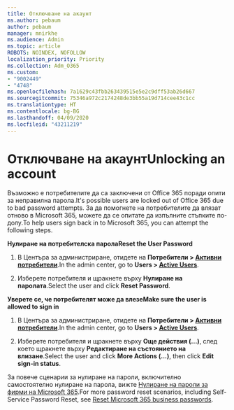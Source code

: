 ```yaml
---
title: Отключване на акаунт
ms.author: pebaum
author: pebaum
manager: mnirkhe
ms.audience: Admin
ms.topic: article
ROBOTS: NOINDEX, NOFOLLOW
localization_priority: Priority
ms.collection: Adm_O365
ms.custom:
- "9002449"
- "4748"
ms.openlocfilehash: 7a1629c43fbb263439515e5e2c9dff53ab26d667
ms.sourcegitcommit: 75346a972c2174248de3bb55a19d714cee43c1cc
ms.translationtype: HT
ms.contentlocale: bg-BG
ms.lasthandoff: 04/09/2020
ms.locfileid: "43211219"
---
```

# <a name="unlocking-an-account"></a><span data-ttu-id="8f838-102">Отключване на акаунт</span><span class="sxs-lookup"><span data-stu-id="8f838-102">Unlocking an account</span></span>

<span data-ttu-id="8f838-103">Възможно е потребителите да са заключени от Office 365 поради опити за неправилна парола.</span><span class="sxs-lookup"><span data-stu-id="8f838-103">It's possible users are locked out of Office 365 due to bad password attempts.</span></span> <span data-ttu-id="8f838-104">За да помогнете на потребителите да влязат отново в Microsoft 365, можете да се опитате да изпълните стъпките по-долу.</span><span class="sxs-lookup"><span data-stu-id="8f838-104">To help users sign back in to Microsoft 365, you can attempt the following steps.</span></span>

<span data-ttu-id="8f838-105">**Нулиране на потребителска парола**</span><span class="sxs-lookup"><span data-stu-id="8f838-105">**Reset the User Password**</span></span>

1. <span data-ttu-id="8f838-106">В Центъра за администриране, отидете на **Потребители > [Активни потребители](https://admin.microsoft.com/Adminportal/Home?source=applauncher#/users)**.</span><span class="sxs-lookup"><span data-stu-id="8f838-106">In the admin center, go to **Users > [Active Users](https://admin.microsoft.com/Adminportal/Home?source=applauncher#/users)**.</span></span>

2. <span data-ttu-id="8f838-107">Изберете потребителя и щракнете върху **Нулиране на паролата**.</span><span class="sxs-lookup"><span data-stu-id="8f838-107">Select the user and click **Reset Password**.</span></span>

<span data-ttu-id="8f838-108">**Уверете се, че потребителят може да влезе**</span><span class="sxs-lookup"><span data-stu-id="8f838-108">**Make sure the user is allowed to sign in**</span></span>

1. <span data-ttu-id="8f838-109">В Центъра за администриране, отидете на **Потребители > [Активни потребители](https://admin.microsoft.com/Adminportal/Home?source=applauncher#/users)**.</span><span class="sxs-lookup"><span data-stu-id="8f838-109">In the admin center, go to **Users > [Active Users](https://admin.microsoft.com/Adminportal/Home?source=applauncher#/users)**.</span></span>

2. <span data-ttu-id="8f838-110">Изберете потребителя и щракнете върху **Още действия (...)**, след което щракнете върху **Редактиране на състоянието на влизане**.</span><span class="sxs-lookup"><span data-stu-id="8f838-110">Select the user and click **More Actions (...)**, then click **Edit sign-in status**.</span></span> 

<span data-ttu-id="8f838-111">За повече сценарии за нулиране на пароли, включително самостоятелно нулиране на парола, вижте [Нулиране на пароли за фирми на Microsoft 365](https://docs.microsoft.com/microsoft-365/admin/add-users/reset-passwords?view=o365-worldwide).</span><span class="sxs-lookup"><span data-stu-id="8f838-111">For more password reset scenarios, including Self-Service Password Reset, see [Reset Microsoft 365 business passwords](https://docs.microsoft.com/microsoft-365/admin/add-users/reset-passwords?view=o365-worldwide).</span></span>
